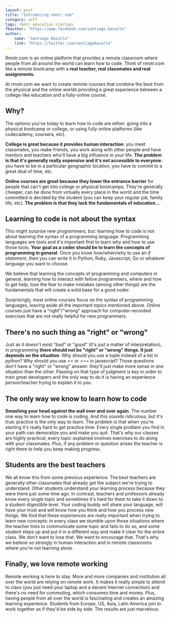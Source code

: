 ```yaml
---
layout: post
title: "Introducing rmotr.com"
category: self
tags: rmotr education startups
fbauthor: "https://www.facebook.com/santiago.basulto"
author:
    name: "Santiago Basulto"
    link: "https://twitter.com/santiagobasulto"
---
```


Rmotr.com is an online platform that provides a remote classroom where people from all around the world can learn how to code. Think of rmotr.com like a remote bootcamp with a **real teacher, real classmates and real assignments.**

At rmotr.com we want to create remote courses that combine the best from the physical and the online worlds providing a great experience between a college-like education and a fully-online course.

## Why?

The options you've today to learn how to code are either: going into a physical bootcamp or college, or using fully online platforms (like codecademy, coursera, etc).

**College is great because it provides human interaction**: you meet classmates, you make friends, you work along with other people and have mentors and teachers who'll have a big influence in your life. **The problem is that it's generally really expensive and it's not accessible to everyone**: you have to be in a particular geographic location, you have to commit to a great deal of time, etc.

**Online courses are great because they lower the entrance barrier** for people that can't get into college or physical bootcamps. They're generally cheaper, can be done from virtually every place in the world and the time committed is decided by the student (you can keep your regular job, family life, etc). **The problem is that they lack the fundamentals of education...**

## Learning to code is not about the syntax

This might surprise new programmers, but: learning how to code is not about learning the syntax of a programming language. Programming languages are tools and it's important first to learn why and how to use those tools. **Your goal as a coder should be to learn the concepts of programming in general**. Once you know how/when/why to use an _if statement_, then you can write it in Python, Ruby, Javascript, Go or whatever language you want to choose.

We believe that learning the concepts of programming and computers in general, learning how to interact with fellow programmers, where and how to get help, lose the fear to make mistakes (among other things) are the fundamentals that will create a solid base for a good coder.

Surprisingly, most online courses focus on the syntax of programming languages, leaving aside all the important topics mentioned above. Online courses just have a "right"/"wrong" approach for computer-recorded exercises that are not really helpful for new programmers.

## There's no such thing as "right" or "wrong"

Just as it doesn't exist "bad" or "good" (it's just a matter of interpretation), in programming **there should not be "right" or "wrong" things. It just depends on the situation**. Why should you use a tuple instead of a list in python? Why should you use == or === in javascript? Those questions don't have a "right" or "wrong" answer: they'll just make more sense in one situation than the other. Passing on that type of judgment is key in order to train great developers and the only way to do it is having an experience person/teacher trying to explain it to you.

## The only way we know to learn how to code

**Smashing your head against the wall over and over again**. The number one way to learn how to code is coding. And this sounds ridiculous, but it's true: practice is the only way to learn. The problem is that when you're starting it's really hard to get practice time. Every single problem you find in your path can demoralize you and make you quit. That's why our classes are highly practical; every topic explained involves exercises to do along with your classmates. Plus, if any problem or question arises the teacher is right there to help you keep making progress.

## Students are the best teachers

We all know this from some previous experience: The best teachers are generally other classmates that already get the subject we're trying to understand. Other students understand your learning process because they were there just some time ago. In contrast, teachers and professors already know every single topic and sometimes it's hard for them to take it down to a student-digestible level. Your coding buddy will share your language, will have your trust and will know how you think and how you process new things. We find that these experiences are really important when trying to learn new concepts: in every class we stumble upon those situations where the teacher tries to communicate some topic and fails to do so, and some student steps up and put it in a different way and make it clear for the entire class. We don't want to lose that. We want to encourage that. That's why we believe so strongly in human interaction and in remote classrooms where you're not learning alone.

## Finally, we love remote working

Remote working is here to stay. More and more companies and institution all over the world are relying on remote work. It makes it really simple to attend to class (you just need your laptop and a decent Internet connection) and there's no need for commuting, which consumes time and money. Plus, having people from all over the world is fascinating and creates an amazing learning experience. Students from Europe, US, Asia, Latin America join to work together as if they'd be side by side. The results are just marvelous.
